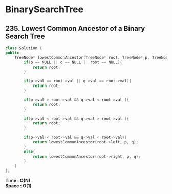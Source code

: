 # BinarySearchTree

## 235. Lowest Common Ancestor of a Binary Search Tree
```c++
class Solution {
public:
    TreeNode* lowestCommonAncestor(TreeNode* root, TreeNode* p, TreeNode* q) {
        if(p == NULL || q == NULL || root == NULL){
            return root;
        }

        if(p->val == root->val || q->val == root->val){
            return root;
        }

        if(p->val > root->val && q->val < root->val ){
            return root;
        }

        if(p->val < root->val && q->val > root->val ){
            return root;
        }

        if(p->val < root->val && q->val < root->val){
            return lowestCommonAncestor(root->left, p, q);
        }
        else{
            return lowestCommonAncestor(root->right, p, q);
        }
    }
};
```
**Time : O(N)**     
**Space : O(1)**

```